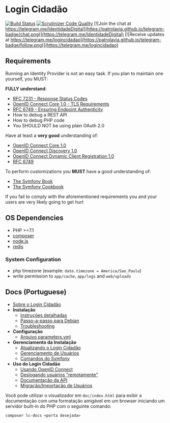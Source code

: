Login Cidadão
=============

[![Build Status](https://travis-ci.org/redelivre/login-cidadao.svg?branch=master)](https://travis-ci.org/redelivre/login-cidadao)
[![Scrutinizer Code Quality](https://scrutinizer-ci.com/g/redelivre/login-cidadao/badges/quality-score.png?b=master)](https://scrutinizer-ci.com/g/redelivre/login-cidadao/?branch=master)
[![Join the chat at https://telegram.me/IdentidadeDigital](https://patrolavia.github.io/telegram-badge/chat.png)](https://telegram.me/IdentidadeDigital)
[![Receive updates at https://telegram.me/logincidadao](https://patrolavia.github.io/telegram-badge/follow.png)](https://telegram.me/logincidadao)

## Requirements

Running an Identity Provider is not an easy task.
If you plan to maintain one yourself, you MUST:

**FULLY understand**:
 * [RFC 7231 - Response Status Codes](https://tools.ietf.org/html/rfc7231#section-6)
 * [OpenID Connect Core 1.0 - TLS Requirements](http://openid.net/specs/openid-connect-core-1_0.html#TLSRequirements)
 * [RFC 6749 - Ensuring Endpoint Authenticity](http://tools.ietf.org/html/rfc6749#section-10.9)
 * How to debug a REST API
 * How to debug PHP code
 * You SHOULD NOT be using plain OAuth 2.0

Have at least a **very good** understanding of:
 * [OpenID Connect Core 1.0](http://openid.net/specs/openid-connect-core-1_0.html)
 * [OpenID Connect Discovery 1.0](http://openid.net/specs/openid-connect-discovery-1_0.html)
 * [OpenID Connect Dynamic Client Registration 1.0](http://openid.net/specs/openid-connect-registration-1_0.html)
 * [RFC 6749](http://tools.ietf.org/html/rfc6749)

To perform customizations you **MUST** have a good understanding of:
 * [The Symfony Book](https://symfony.com/doc/2.8/book/index.html)
 * [The Symfony Cookbook](https://symfony.com/doc/2.8/cookbook/index.html)

If you fail to comply with the aforementioned requirements you and your users are very likely going to get hurt

## OS Dependencies

 * PHP >=7.1
 * [composer](https://getcomposer.org)
 * [node.js](http://nvm.sh)
 * [redis](https://redis.io/)

### System Configuration
  * php timezone (example: `date.timezone = America/Sao_Paulo`)
  * write permission to `app/cache`, `app/logs` and `web/uploads`

## Docs (Portuguese)

  - [Sobre o Login Cidadão](doc/about.md)
  - **Instalação**
    - [Instruções detalhadas](doc/deploy.md)
    - [Passo-a-passo para Debian](doc/cookbook/deploy_debian_os.md)
    - [Troubleshooting](doc/deploy_troubleshooting.md)
  - **Configuração**
    - [Arquivo parameters.yml](doc/config_parameters.md)
  - **Gerenciamento da Instalação**
    - [Atualizando o Login Cidadão](doc/maintenance.md)
    - [Gerenciamento de Usuários](doc/maintenance_user_management.md)
    - [Comandos do Symfony](doc/maintenance_symfony_commands.md)
  - **Uso do Login Cidadão**
    - [Usando OpenID Connect](doc/cookbook/using_openid_connect.md)
    - [Deslogando usuários "remotamente"](doc/cookbook/using_logout.md)
    - [Documentação da API](doc/api.md)
    - [Migração/Importação de Usuários](doc/cookbook/import_users.md)
  
Você pode utilizar o visualizador em `doc/index.html` para exibir a documentação com uma formatação amigável
em um browser iniciando um servidor built-in do PHP com o seguinte comando:

```
composer lc-docs <porta desejada>
```
